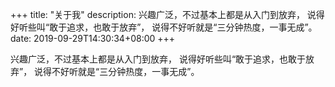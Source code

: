 +++
title: "关于我"
description: 兴趣广泛，不过基本上都是从入门到放弃， 说得好听些叫“敢于追求，也敢于放弃”， 说得不好听就是“三分钟热度，一事无成”。
date: 2019-09-29T14:30:34+08:00
+++

兴趣广泛，不过基本上都是从入门到放弃， 说得好听些叫“敢于追求，也敢于放弃”， 说得不好听就是“三分钟热度，一事无成”。
